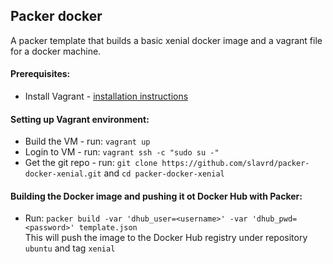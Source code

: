 ## Packer docker
A packer template that builds a basic xenial docker image and a vagrant file for a docker machine.

#### Prerequisites:
* Install Vagrant - [installation instructions](https://www.vagrantup.com/downloads.html)

#### Setting up Vagrant environment:
* Build the VM - run: `vagrant up`
* Login to VM - run: `vagrant ssh -c "sudo su -"`
* Get the git repo - run: `git clone https://github.com/slavrd/packer-docker-xenial.git` and `cd packer-docker-xenial`

#### Building the Docker image and pushing it ot Docker Hub with Packer:
* Run: `packer build -var 'dhub_user=<username>' -var 'dhub_pwd=<password>' template.json`<br>
This will push the image to the Docker Hub registry under repository `ubuntu` and tag `xenial`
